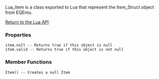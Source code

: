 Lua_Item is a class exported to Lua that represent the Item_Struct object from EQEmu.

[Return to the Lua API](Lua-API)

### Properties
```
item.null -- Returns true if this object is null
item.valid -- Returns true if this object is not null
```

### Member Functions
```
Item() -- Creates a null Item
```